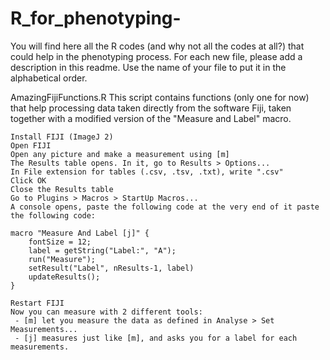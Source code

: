 # R_for_phenotyping-
You will find here all the R codes (and why not all the codes at all?) that could help in the phenotyping process. For each new file, please add a description in this readme. Use the name of your file to put it in the alphabetical order.

AmazingFijiFunctions.R
	This script contains functions (only one for now) that help processing data taken directly from the software Fiji,
	taken together with a modified version of the "Measure and Label" macro.

	Install FIJI (ImageJ 2)
	Open FIJI
	Open any picture and make a measurement using [m]
	The Results table opens. In it, go to Results > Options...
	In File extension for tables (.csv, .tsv, .txt), write ".csv"
	Click OK
	Close the Results table
	Go to Plugins > Macros > StartUp Macros...
	A console opens, paste the following code at the very end of it paste the following code:

	macro "Measure And Label [j]" {
		fontSize = 12;
		label = getString("Label:", "A");
		run("Measure");
		setResult("Label", nResults-1, label)
		updateResults();
	}

	Restart FIJI
	Now you can measure with 2 different tools:
	 - [m] let you measure the data as defined in Analyse > Set Measurements...
	 - [j] measures just like [m], and asks you for a label for each measurements.
